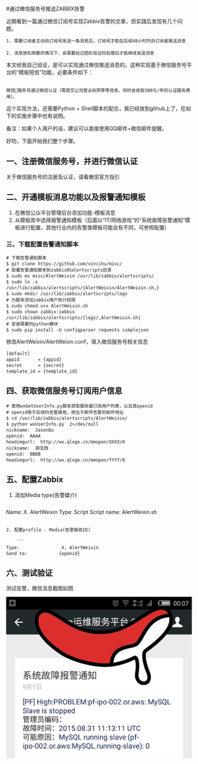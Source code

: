 #通过微信服务号推送ZABBIX告警



近期看到一篇通过微信订阅号实现Zabbix告警的文章，但实践后发现有几个问题。

```
1. 需要订阅者主动向订阅号发送一条消息后，订阅号才能在后续48小时内向订阅者推送消息

2. 消息放松频繁的情况下，会需要经过图形验证码处理后才能继续发送消息

```

本文经我自己验证，是可以实现通过微信推送消息的。这种实现基于微信服务号平台的“模板短信”功能，必要条件如下：

```

微信服务号通过微信认证（需提交公司营业执照等等信息，同时会收取300元/年的认证服务费用）。
```

这个实现方法，还需要Python + Shell脚本的配合，我已经放到github上了，在如下的实施步骤中也有说明。

备注：如果个人用户的话，建议可以直接使用QQ邮件+微信邮件提醒。

好叻，下面开始我们整个步骤。
## 一、注册微信服务号，并进行微信认证

关于微信服务号的注册及认证，请看微信官方指引

## 二、开通模板消息功能以及报警通知模板

1. 在微信公众平台管理后台添加功能-模板消息
2. 从模板库中选择报警通知模板（后面以“IT/网络游戏”的“系统故障告警通知”模板进行配置，其他行业内的告警类模板可能会有不同，可参照配置）

### 三、下载配置告警通知脚本

```
# 下载告警通知脚本
$ git clone https://github.com/vincihu/misc/
# 部署告警通知脚本到zabbix的alertscripts目录
$ sudo mv misc/AlertWeixin /usr/lib/zabbix/alertscripts/
$ sudo ln -s /usr/lib/zabbix/alertscripts/{AlertWeixin/AlertWeixin.sh,}
$ sudo mkdir /usr/lib/zabbix/alertscripts/logs
# 为脚本添加zabbix用户执行权限
$ sudo chmod u+x AlertWeixin.sh
$ sudo chown zabbix:zabbix /usr/lib/zabbix/alertscripts/{logs/,AlertWeixin.sh}
# 安装需要的python模块
$ sudo pip install -U configparser requests simplejson
```
修改AlertWeixin/AlertWeixin.conf，填入微信服务号相关信息

```
[default]
appid       = {appid}
secret      = {secret}
template_id = {template_id​}
```

## 四、获取微信服务号订阅用户信息

```
# 使用wxGetUserInfo.py脚本获取服务器订阅用户列表，以及其openid
# openid用于后续的告警接收，相当于邮件告警的邮件地址
$ cd /usr/lib/zabbix/alertscripts/AlertWeixin/
$ python wxUserInfo.py  2>/dev/null
nickname:  JasonQu
openid:  AAAA
headimgurl:  http://wx.qlogo.cn/mmopen/XXXX/0
nickname:  胡文西
openid:  BBBB
headimgurl:  http://wx.qlogo.cn/mmopen/YYYY/0
```

## 五、配置Zabbix

1. 添加Media type(告警媒介)

	```
Name:               X. AlertWeixin
Type:                 Script
Script name:     AlertWeixin.sh
```

2. 配置profile - Media(告警接收ID)

	```
Type:                X. AlertWeixin
Send to:            {openid}
```

## 六、测试验证

测试告警，微信消息截图如图

<img src="./AlertWeixin.jpg">

